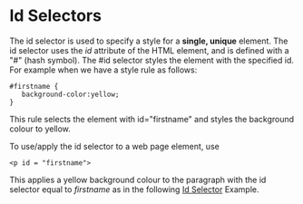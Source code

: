 
# Id Selectors

The id selector is used to specify a style for a **single, unique** element.
The id selector uses the *id* attribute of the HTML element, and is defined with a "#" (hash symbol). The #id selector styles the element with the specified id. For example when we have a style rule as follows:
~~~
#firstname {
   background-color:yellow;
}
~~~

This rule selects the element with id="firstname" and styles the background colour to yellow.

To use/apply the id selector to a web page element, use
~~~
<p id = "firstname">
~~~
This applies a yellow background colour to the paragraph with the id selector equal to *firstname* as in the following
<a href = "archives/Class Htmls/idexample.htm" target = "_ blank">Id Selector</a> Example.</p>
